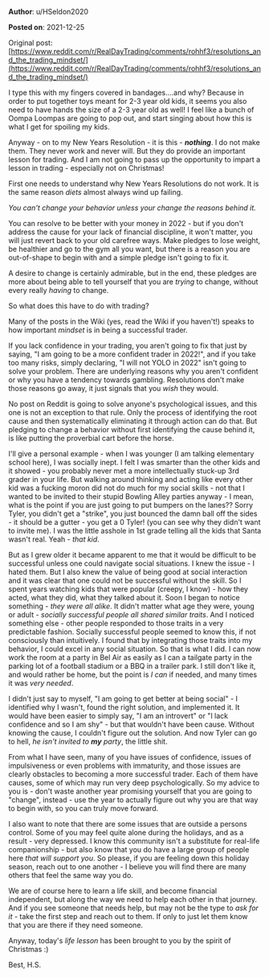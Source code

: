 **Author**: u/HSeldon2020

**Posted on**: 2021-12-25

Original post: [https://www.reddit.com/r/RealDayTrading/comments/rohhf3/resolutions_and_the_trading_mindset/](https://www.reddit.com/r/RealDayTrading/comments/rohhf3/resolutions_and_the_trading_mindset/)

I type this with my fingers covered in bandages....and why? Because in order to put together toys meant for 2-3 year old kids, it seems you also need to have hands the size of a 2-3 year old as well!  I feel like a bunch of Oompa Loompas are going to pop out, and start singing about how this is what I get for spoiling my kids. 

Anyway - on to my New Years Resolution - it is this - ***nothing***.  I do not make them.  They never work and never will.  But they do provide an important lesson for trading.  And I am not going to pass up the opportunity to impart a lesson in trading - especially not on Christmas!

First one needs to understand why New Years Resolutions do not work. It is the same reason *diets* almost always wind up failing.  

*You can't change your behavior unless your change the reasons behind it.* 

You can resolve to be better with your money in 2022 - but if you don't address the cause for your lack of financial discipline, it won't matter, you will just revert back to your old carefree ways.  Make pledges to lose weight, be healthier and go to the gym all you want, but there is a reason you are out-of-shape to begin with and a simple pledge isn't going to fix it.  

A desire to change is certainly admirable, but in the end, these pledges are more about being able to tell yourself that you are *trying* to change, without every really *having* to change. 

So what does this have to do with trading?

Many of the posts in the Wiki (yes, read the Wiki if you haven't!) speaks to how important *mindset* is in being a successful trader. 

If you lack confidence in your trading, you aren't going to fix that just by saying, "I am going to be a more confident trader in 2022!", and if you take too many risks, simply declaring, "I will not YOLO in 2022" isn't going to solve your problem.  There are underlying reasons why you aren't confident or why you have a tendency towards gambling.  Resolutions don't make those reasons go away, it just signals that you *wish* they would.  

No post on Reddit is going to solve anyone's psychological issues, and this one is not an exception to that rule.  Only the process of identifying the root cause and then systematically eliminating it through action can do that.  But pledging to change a behavior without first identifying the cause behind it, is like putting the proverbial cart before the horse. 

I'll give a personal example - when I was younger (I am talking elementary school here), I was socially inept. I felt I was smarter than the other kids and it showed - you probably never met a more intellectually stuck-up 3rd grader in your life.  But walking around thinking and acting like every other kid was a fucking moron did not do much for my social skills - not that I wanted to be invited to their stupid Bowling Alley parties anyway - I mean, what is the point if you are just going to put bumpers on the lanes??  Sorry Tyler, you didn't get a "strike", you just bounced the damn ball off the sides - it should be a gutter - you get a 0 Tyler! (you can see why they didn't want to invite me).   I was the little asshole in 1st grade telling all the kids that Santa wasn't real.  Yeah - *that kid*.  

But as I grew older it became apparent to me that it would be difficult to be successful unless one could navigate social situations.  I knew the issue - I hated them.  But I also knew the value of being good at social interaction and it was clear that one could not be successful without the skill.  So I spent years watching kids that were popular (creepy, I know) - how they acted, what they did, what they talked about it.  Soon I began to notice something - *they were all alike*.  It didn't matter what age they were, young or adult - *socially successful people all shared similar traits*.  And I noticed something else - other people responded to those traits in a very predictable fashion.  Socially successful people seemed to know this, if not consciously than intuitively.  I found that by integrating those traits into my behavior, I could excel in any social situation.  So that is what I did.  I can now work the room at a party in Bel Air as easily as I can a tailgate party in the parking lot of a football stadium or a BBQ in a trailer park.  I still don't like it, and would rather be home, but the point is *I can* if needed, and many times it was *very needed*.  

I didn't just say to myself, "I am going to get better at being social" - I identified why I wasn't, found the right solution, and implemented it.  It would have been easier to simply say, "I am an introvert" or "I lack confidence and so I am shy" - but that wouldn't have been cause.  Without knowing the cause, I couldn't figure out the solution.  And now Tyler can go to hell, *he isn't invited to* ***my*** *party*, the little shit.

From what I have seen, many of you have issues of confidence, issues of impulsiveness or even problems with immaturity, and those issues are clearly obstacles to becoming a more successful trader. Each of them have causes, some of which may run very deep psychologically.  So my advice to you is - don't waste another year promising yourself that you are going to "change", instead - use the year to actually figure out why you are that way to begin with, so you can truly move forward.

I also want to note that there are some issues that are outside a persons control.  Some of you may feel quite alone during the holidays, and as a result - very depressed.  I know this community isn't a substitute for real-life companionship - but also know that you do have a large group of people here *that will support you*.  So please, if you are feeling down this holiday season, reach out to one another - I believe you will find there are many others that feel the same way you do.  

We are of course here to learn a life skill, and become financial independent, but along the way we need to help each other in that journey.  And if you see someone that needs help, but may not be the type to *ask for it -* take the first step and reach out to them.  If only to just let them know that you are there if they need someone.

Anyway, today's *life lesson* has been brought to you by the spirit of Christmas :)

Best, H.S.